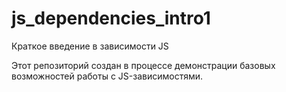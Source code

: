 # js_dependencies_intro1
Краткое введение в зависимости JS

Этот репозиторий создан в процессе демонстрации базовых возможностей работы с JS-зависимостями.
